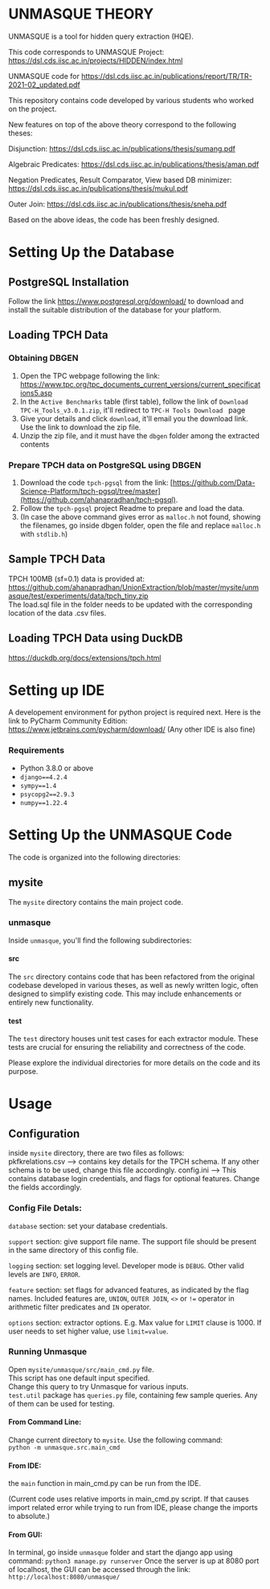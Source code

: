 # UNMASQUE THEORY

UNMASQUE is a tool for hidden query extraction (HQE).

This code corresponds to UNMASQUE Project: https://dsl.cds.iisc.ac.in/projects/HIDDEN/index.html 

UNMASQUE code for https://dsl.cds.iisc.ac.in/publications/report/TR/TR-2021-02_updated.pdf    

This repository contains code developed by various students who worked on the project.  

New features on top of the above theory correspond to the following theses:  

Disjunction: https://dsl.cds.iisc.ac.in/publications/thesis/sumang.pdf  

Algebraic Predicates: https://dsl.cds.iisc.ac.in/publications/thesis/aman.pdf  

Negation Predicates, Result Comparator, View based DB minimizer: https://dsl.cds.iisc.ac.in/publications/thesis/mukul.pdf  

Outer Join: https://dsl.cds.iisc.ac.in/publications/thesis/sneha.pdf  

Based on the above ideas, the code has been freshly designed.  


# Setting Up the Database
## PostgreSQL Installation  

Follow the link https://www.postgresql.org/download/ to download and install the suitable distribution of the database for your platform. 

## Loading TPCH Data  

### Obtaining DBGEN
1. Open the TPC webpage following the link: https://www.tpc.org/tpc_documents_current_versions/current_specifications5.asp  
2. In the `Active Benchmarks` table (first table), follow the link of `Download TPC-H_Tools_v3.0.1.zip`, it'll redirect to `TPC-H Tools Download
` page   
3. Give your details and click `download`, it'll email you the download link. Use the link to download the zip file.  
4. Unzip the zip file, and it must have the `dbgen` folder among the extracted contents  

### Prepare TPCH data on PostgreSQL using DBGEN
1. Download the code `tpch-pgsql` from the link: [https://github.com/Data-Science-Platform/tpch-pgsql/tree/master](https://github.com/ahanapradhan/tpch-pgsql).  
2. Follow the `tpch-pgsql` project Readme to prepare and load the data.  
3. (In case the above command gives error as `malloc.h` not found, showing the filenames, go inside dbgen folder, open the file and replace `malloc.h` with `stdlib.h`)

## Sample TPCH Data  
TPCH 100MB (sf=0.1) data is provided at: https://github.com/ahanapradhan/UnionExtraction/blob/master/mysite/unmasque/test/experiments/data/tpch_tiny.zip  
The load.sql file in the folder needs to be updated with the corresponding location of the data .csv files.

## Loading TPCH Data using DuckDB
https://duckdb.org/docs/extensions/tpch.html

# Setting up IDE
A developement environment for python project is required next. Here is the link to PyCharm Community Edition: https://www.jetbrains.com/pycharm/download/  (Any other IDE is also fine)

### Requirements
* Python 3.8.0 or above
* `django==4.2.4`
* `sympy==1.4`
* `psycopg2==2.9.3`
* `numpy==1.22.4`

# Setting Up the UNMASQUE Code

The code is organized into the following directories:  

## mysite

The `mysite` directory contains the main project code.

### unmasque

Inside `unmasque`, you'll find the following subdirectories:

#### src

The `src` directory contains code that has been refactored from the original codebase developed in various theses, as well as newly written logic, often designed to simplify existing code. This may include enhancements or entirely new functionality.

#### test

The `test` directory houses unit test cases for each extractor module. These tests are crucial for ensuring the reliability and correctness of the code.

Please explore the individual directories for more details on the code and its purpose.

# Usage

## Configuration
inside `mysite` directory, there are two files as follows:  
pkfkrelations.csv --> contains key details for the TPCH schema. If any other schema is to be used, change this file accordingly.
config.ini --> This contains database login credentials, and flags for optional features. Change the fields accordingly.  

### Config File Detals:
`database` section: set your database credentials.  

`support` section: give support file name. The support file should be present in the same directory of this config file.

`logging` section: set logging level. Developer mode is `DEBUG`. Other valid levels are `INFO`, `ERROR`.

`feature` section: set flags for advanced features, as indicated by the flag names. Included features are, `UNION`, `OUTER JOIN`, `<>` or `!=` operator in arithmetic filter predicates and `IN` operator. 

`options` section: extractor options. E.g. Max value for `LIMIT` clause is 1000. If user needs to set higher value, use `limit=value`.


### Running Unmasque
Open `mysite/unmasque/src/main_cmd.py` file.  
This script has one default input specified.  
Change this query to try Unmasque for various inputs.  
`test.util` package has `queries.py` file, containing few sample queries. Any of them can be used for testing.

#### From Command Line:
Change current directory to `mysite`.
Use the following command:  
`python -m unmasque.src.main_cmd` 

#### From IDE:
the `main` function in main_cmd.py can be run from the IDE.  

(Current code uses relative imports in main_cmd.py script. If that causes import related error while trying to run from IDE, please change the imports to absolute.)

#### From GUI:
In terminal, go inside `unmasque` folder and start the django app using command: `python3 manage.py runserver`
Once the server is up at 8080 port of localhost, the GUI can be accessed through the link: `http://localhost:8080/unmasque/`

